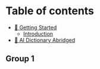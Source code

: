 # Table of contents

* [🚀 Getting Started](README.md)
  * [Introduction](getting-started/introduction.md)
* [📒 AI Dictionary Abridged](<README (1).md>)

## Group 1
